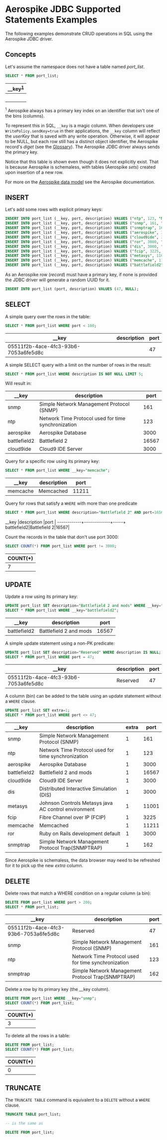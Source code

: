 # Aerospike JDBC Supported Statements Examples

The following examples demonstrate CRUD operations in SQL using the Aerospike
JDBC driver.

## Concepts

Let's assume the namespace does not have a table named _port_list_.

```sql
SELECT * FROM port_list;
```

| __key<sup>[1](#key)</sup> |
| ------------------------- |
|         &nbsp;            |

<sup name="key">1</sup> Aerospike always has a primary key index
on an identifier that isn't one of the bins (columns).

To represent this in SQL, `__key` is a magic column. When developers use
`WritePolicy.sendKey=true` in their applications, the `__key` column will
reflect the _userKey_ that is saved with any write operation. Otherwise, it
will appear to be NULL, but each row still has a distinct object identifier,
the Aerospike record's _diget_ (see the
[Glossary](https://www.aerospike.com/docs/guide/glossary.html)). The Aerospike
JDBC driver always sends the primary key.

Notice that this table is shown even though it does not explicitly exist.
That is because Aerospike is schemaless, with tables (Aerospike _sets_)
created upon insertion of a new row.

For more on the [Aerospike data model](https://www.aerospike.com/docs/architecture/data-model.html)
see the Aerospike documentation.

## INSERT

Let's add some rows with explicit primary keys:

```sql
INSERT INTO port_list (__key, port, description) VALUES ("ntp", 123, "Network Time Protocol used for time synchronization");
INSERT INTO port_list (__key, port, description) VALUES ("snmp", 161, "Simple Network Management Protocol (SNMP)");
INSERT INTO port_list (__key, port, description) VALUES ("snmptrap", 162, "Simple Network Management Protocol Trap(SNMPTRAP)");
INSERT INTO port_list (__key, port, description) VALUES ("aerospike", 3000, "Aerospike Database");
INSERT INTO port_list (__key, port, description) VALUES ("cloud9ide", 3000, "Cloud9 IDE Server");
INSERT INTO port_list (__key, port, description) VALUES ("ror", 3000, "Ruby on Rails development default");
INSERT INTO port_list (__key, port, description) VALUES ("dis", 3000, "Distributed Interactive Simulation (DIS)");
INSERT INTO port_list (__key, port, description) VALUES ("fcip", 3225, "Fibre Channel over IP (FCIP)");
INSERT INTO port_list (__key, port, description) VALUES ("metasys", 11001, "Johnson Controls Metasys java AC control environment");
INSERT INTO port_list (__key, port, description) VALUES ("memcache", 11211, "Memcached");
INSERT INTO port_list (__key, port, description) VALUES ("battlefield2", 16567, "Battlefield 2");
```

As an Aerospike row (_record_) must have a primary key, if none is provided
the JDBC driver will generate a random UUID for it.

```sql
INSERT INTO port_list (port, description) VALUES (47, NULL);
```

## SELECT

A simple query over the rows in the table:

```sql
SELECT * FROM port_list WHERE port < 100;
```

__key                               |description|port|
------------------------------------|-----------|----|
05511f2b-4ace-4fc3-93b6-7053a6fe5d8c|           |  47|

A simple SELECT query with a limit on the number of rows in the result:

```sql
SELECT * FROM port_list WHERE description IS NOT NULL LIMIT 5;
```

Will result in:

__key       |description                                        |port |
------------|---------------------------------------------------|-----|
snmp        |Simple Network Management Protocol (SNMP)          |  161|
ntp         |Network Time Protocol used for time synchronization|  123|
aerospike   |Aerospike Database                                 | 3000|
battlefield2|Battlefield 2                                      |16567|
cloud9ide   |Cloud9 IDE Server                                  | 3000|

Query for a specific row using its primary key:

```sql
SELECT * FROM port_list WHERE __key="memcache";
```

__key   |description|port |
--------|-----------|-----|
memcache|Memcached  |11211|

Query for rows that satisfy a `WHERE` with more than one predicate

```sql
SELECT * FROM port_list WHERE description="Battlefield 2" AND port=16567;
```

__key       |description  |port |
------------+-------------+-----+
battlefield2|Battlefield 2|16567|

Count the records in the table that don't use port 3000:

```sql
SELECT COUNT(*) FROM port_list WHERE port != 3000;
```

COUNT(*)|
--------|
       7|

## UPDATE
Update a row using its primary key:

```sql
UPDATE port_list SET description="Battlefield 2 and mods" WHERE __key="battlefield2";
SELECT * FROM port_list WHERE __key="battlefield2";
```

__key       |description           |port |
------------|----------------------|-----|
battlefield2|Battlefield 2 and mods|16567|

A simple update statement using a non-PK predicate:

```sql
UPDATE port_list SET description="Reserved" WHERE description IS NULL;
SELECT * FROM port_list WHERE port = 47;
```

__key                               |description|port|
------------------------------------|-----------|----|
05511f2b-4ace-4fc3-93b6-7053a6fe5d8c|Reserved   |  47|

A column (bin) can be added to the table using an update statement without a
`WHERE` clause.

```sql
UPDATE port_list SET extra=1;
SELECT * FROM port_list WHERE port <> 47;
```

__key       |description                                         |extra|port |
------------|----------------------------------------------------|-----|-----|
snmp        |Simple Network Management Protocol (SNMP)           |    1|  161|
ntp         |Network Time Protocol used for time synchronization |    1|  123|
aerospike   |Aerospike Database                                  |    1| 3000|
battlefield2|Battlefield 2 and mods                              |    1|16567|
cloud9ide   |Cloud9 IDE Server                                   |    1| 3000|
dis         |Distributed Interactive Simulation (DIS)            |    1| 3000|
metasys     |Johnson Controls Metasys java AC control environment|    1|11001|
fcip        |Fibre Channel over IP (FCIP)                        |    1| 3225|
memcache    |Memcached                                           |    1|11211|
ror         |Ruby on Rails development default                   |    1| 3000|
snmptrap    |Simple Network Management Protocol Trap(SNMPTRAP)   |    1|  162|

Since Aerospike is schemaless, the data browser may need to be refreshed for it
to pick up the new _extra_ column.

## DELETE

Delete rows that match a WHERE condition on a regular column (a bin):

```sql
DELETE FROM port_list WHERE port > 200;
SELECT * FROM port_list;
```

__key                               |description                                        |port|
------------------------------------|---------------------------------------------------|----|
05511f2b-4ace-4fc3-93b6-7053a6fe5d8c|Reserved                                           |  47|
snmp                                |Simple Network Management Protocol (SNMP)          | 161|
ntp                                 |Network Time Protocol used for time synchronization| 123|
snmptrap                            |Simple Network Management Protocol Trap(SNMPTRAP)  | 162|

Delete a row by its primary key (the __key column).

```sql
DELETE FROM port_list WHERE __key="snmp";
SELECT COUNT(*) FROM port_list;
```

|COUNT(*)|
|--------|
|       3|


To delete all the rows in a table:

```sql
DELETE FROM port_list;
SELECT COUNT(*) FROM port_list;
```

|COUNT(*)|
|--------|
|       0|


## TRUNCATE

The `TRUNCATE TABLE` command is equivalent to a `DELETE` without a `WHERE`
clause.

```sql
TRUNCATE TABLE port_list;

-- is the same as

DELETE FROM port_list;
```

